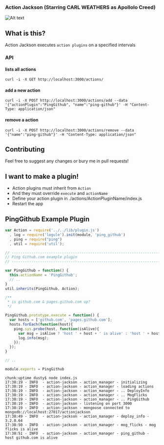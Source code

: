 ### Action Jackson (Starring CARL WEATHERS as Apollolo Creed)

![Alt text](https://raw.githubusercontent.com/clarkda/repo-images/master/action-jackson.js/actionjackson.png "I aint got time to bleed")

## What is this?

Action Jackson executes `action plugins` on a specified intervals

### API

#### lists all actions

```
curl -i -X GET http://localhost:3000/actions/
```
#### add a new action

```
curl -i -X POST http://localhost:3000/actions/add --data '{"actionPlugin":"PingGithub", "name":"ping-github"}' -H "Content-Type: application/json"
```

#### remove a action

```
curl -i -X POST http://localhost:3000/actions/remove --data '{"name":"ping-github"}' -H "Content-Type: application/json"
```

## Contributing

Feel free to suggest any changes or bury me in pull requests!

## I want to make a plugin!

* Action plugins must inherit from `Action`
* And they must override `execute` and `actionName`
* Define your action plugin in ./actions/ActionPluginName/index.js
* Restart the app

## PingGithub Example Plugin

```javascript
var Action = require('../../lib/plugin.js')
  , log = require('logule').init(module, 'ping_github')
  , ping = require("ping")
  , util = require('util');

// ------------------------------------------------------------------------------------
// Ping Github.com example plugin
// ------------------------------------------------------------------------------------

var PingGithub = function() {
  this.actionName = 'PingGithub';
  // ..
}
util.inherits(PingGithub, Action);

/**
 * is github.com & pages.github.com up?
 */

PingGithub.prototype.execute = function() {
  var hosts = ['github.com', 'pages.github.com'];
  hosts.forEach(function(host){
    ping.sys.probe(host, function(isAlive){
      var msg = isAlive ? 'host ' + host + ' is alive' : 'host ' + host + ' is dead';
      log.info(msg);
    });
  });
}

// ..

module.exports = PingGithub

```
```
chunk:uptime dusty$ node index.js
17:38:19 - INFO  - action-jackson - action_manager - initializing
17:38:19 - INFO  - action-jackson - action_manager - loading actions
17:38:19 - INFO  - action-jackson - action_manager - .. DeployInfo
17:38:19 - INFO  - action-jackson - action_manager - .. MogFlicks
17:38:19 - INFO  - action-jackson - action_manager - .. PingGithub
17:38:19 - INFO  - action-jackson - listening on port 3000
17:38:19 - INFO  - action-jackson - mongoose connected to mongodb://localhost:27017/actionjackson
17:38:49 - INFO  - action-jackson - action_manager - deploy_info - 3.2.0.64
17:38:50 - INFO  - action-jackson - action_manager - mog_flicks - mog flicks is alive
17:38:51 - INFO  - action-jackson - action_manager - ping_github - host github.com is alive
```